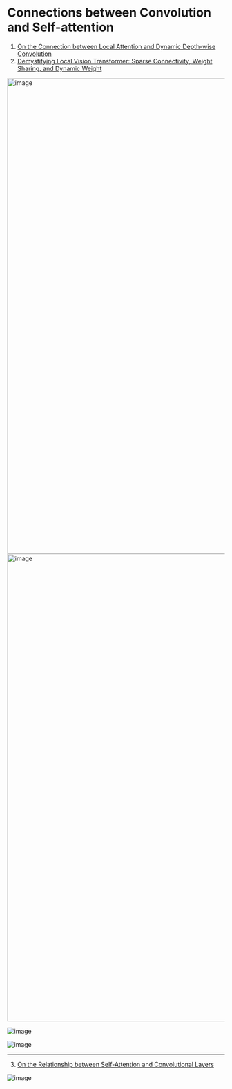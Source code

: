 # Connections between Convolution and Self-attention
1. [On the Connection between Local Attention and Dynamic Depth-wise Convolution](https://arxiv.org/abs/2106.04263)
2. [Demystifying Local Vision Transformer: Sparse Connectivity, Weight Sharing, and Dynamic Weight](https://jingdongwang2017.github.io/Pubs/Demystify_Local_Attention.pdf)

<img width="1103" alt="image" src="https://user-images.githubusercontent.com/31528604/203741200-0d839356-a4d7-4da2-b1b5-78669e6b317a.png">

<img width="1084" alt="image" src="https://user-images.githubusercontent.com/31528604/203740765-565a6b22-6b63-4025-9cdc-9a425cf73729.png">

![image](https://user-images.githubusercontent.com/31528604/203011968-ef50e4a9-b2c1-4f6d-b50d-3e7622b4ed9b.png)

![image](https://user-images.githubusercontent.com/31528604/203012818-43cd5df5-34e0-46b7-b450-f93f0c68e951.png)

---

3. [On the Relationship between Self-Attention and Convolutional Layers](https://arxiv.org/abs/1911.03584)

![image](https://user-images.githubusercontent.com/31528604/203018832-cce8a3a4-17ab-4712-8501-d567255faeda.png)
